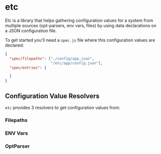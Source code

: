 # etc

Etc is a library that helps gathering configuration values for a system from
multiple sources (opt-parsers, env vars, files) by using data declarations on a
JSON configuration file.

To get started you'll need a `spec.js` file where this configuration values are
declared:

```json
{
  "spec/filepaths": ["./config/app.json",
                     "/etc/app/config.json"],
  "spec/entries": {

  }
}
```

## Configuration Value Resolvers

`etc` provides 3 resolvers to get configuration values from:

### Filepaths

### ENV Vars

### OptParser